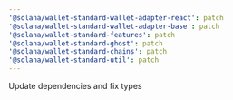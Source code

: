 ```yaml
---
'@solana/wallet-standard-wallet-adapter-react': patch
'@solana/wallet-standard-wallet-adapter-base': patch
'@solana/wallet-standard-features': patch
'@solana/wallet-standard-ghost': patch
'@solana/wallet-standard-chains': patch
'@solana/wallet-standard-util': patch
---
```


Update dependencies and fix types
